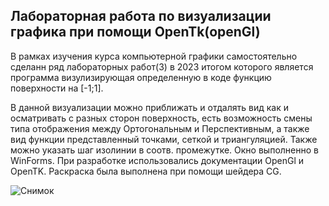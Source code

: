 ## Лабораторная работа по визуализации графика при помощи OpenTk(openGl)
  В рамках изучения курса компьютерной графики самостоятельно сделанн ряд лабораторных работ(3) в 2023 итогом которого является программа визулизирующая определенную в коде функцию поверхности на [-1;1]. 
  
  В данной визуализации можно приближать и отдалять вид как и осматривать с разных сторон поверхность, есть возможность смены типа отображения между Ортогональным и Перспективным, а также вид функции представленный точками, сеткой и триангуляцией. 
  Также можно указать шаг изолинии в соотв. промежутке. Окно выполненно в WinForms. При разработке использовались документации OpenGl и OpenTK. Раскраска была выполнена при помощи шейдера CG.
  
  ![Снимок](https://github.com/user-attachments/assets/e91b3dc8-0ee8-4c41-9411-4b85544e753e)
